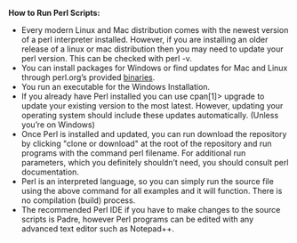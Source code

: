 **How to Run Perl Scripts:**
- Every modern Linux and Mac distribution comes with the newest version of a perl interpreter installed. However, 
  if you are installing an older release of a linux or mac distribution then you may need to update your perl version. 
  This can be checked with perl -v.
- You can install packages for Windows or find updates for Mac and Linux through perl.org’s provided [binaries](https://www.perl.org/get.html). 
- You run an executable for the Windows Installation.
- If you already have Perl installed you can use cpan[1]> upgrade to update your existing version to the most latest. 
  However, updating your operating system should include these updates automatically. (Unless you’re on Windows)
- Once Perl is installed and updated, you can run download the repository by clicking "clone or download" at the root of the repository 
  and run programs with the command perl filename. For additional run parameters, 
  which you definitely shouldn’t need, you should consult perl documentation.
- Perl is an interpreted language, so you can simply run the source file using the above command for all examples and it will 
  function. There is no compilation (build) process.
- The recommended Perl IDE if you have to make changes to the source scripts is Padre, however Perl programs can be edited with 
  any advanced text editor such as Notepad++. 

